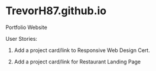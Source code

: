 # TrevorH87.github.io
Portfolio Website


User Stories:

1) Add a project card/link to Responsive Web Design Cert.

2) Add a project card/link for Restaurant Landing Page
